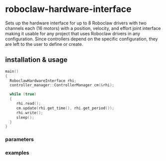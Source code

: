  # roboclaw-hardware-interface

Sets up the hardware interface for up to 8 Roboclaw drivers with two channels each (16 motors) with a position,
velocity, and effort joint interface making it usable for any project that uses Roboclaw drivers in any 
configuration. Since controllers depend on the specific configuration, they are left to the user to define or create.

## installation & usage

```c++
main()
{
  RoboclawHardwareInterface rhi;
  controller_manager::ControllerManager cm(&rhi);

  while (true)
  {
     rhi.read();
     cm.update(rhi.get_time(), rhi.get_period());
     rhi.write();
     sleep();
  }
}
```

### parameters


### examples